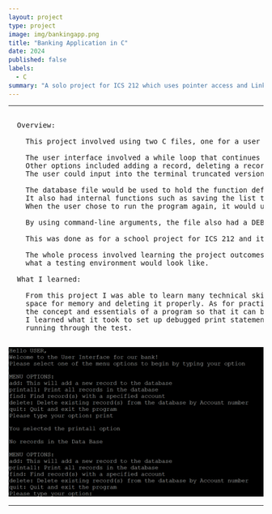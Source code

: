 ```yaml
---
layout: project
type: project
image: img/bankingapp.png
title: "Banking Application in C"
date: 2024
published: false
labels:
  - C
summary: "A solo project for ICS 212 which uses pointer access and Linked list implementation to create a sorted list of records. The user can choose operations in a Menu to communicate with the database."
---
```


<hr>

<pre>
  
  Overview:
  
    This project involved using two C files, one for a user interface and another for the database. 
  
    The user interface involved a while loop that continues to run until the user chooses the quit option. 
    Other options included adding a record, deleting a record, printing a specific record, or printing all the records in the linked list. 
    The user could input into the terminal truncated versions of the menu options and the program would still recognize it. 
  
    The database file would be used to hold the function definitions for the menu opterations as well as initialize the head of the list. 
    It also had internal functions such as saving the list to a txt file, before deallocating all used memory when the user chose to quit. 
    When the user chose to run the program again, it would use the txt file to obtain all the details and continue smoothly.
  
    By using command-line arguments, the file also had a DEBUG option that would print extra information to ensure the program ran.
  
    This was done as for a school project for ICS 212 and it was to be done by yourself. 
  
    The whole process involved learning the project outcomes, learning the steps behind pseudocode, implenting pseudocode, and getting a gist for 
    what a testing environment would look like. 

  What I learned:
  
    From this project I was able to learn many technical skills such as the fundamentals of pointers for C, the process behind allocating
    space for memory and deleting it properly. As for practical skills, I learned the importance of pseudocode and that good pseudocode captures 
    the concept and essentials of a program so that it can be implemented in any language. Another practical skill were debugging and testing. 
    I learned what it took to set up debugged print statements as well as a testing plan with expected outcomes versus actual outcomes when 
    running through the test. 
  
</pre>

<img width="700px" class="rounded pe-4" src="../img/cbanking.png">

<hr>

